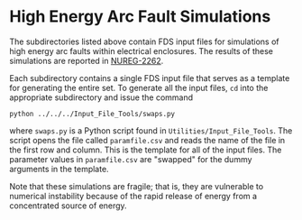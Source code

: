 # High Energy Arc Fault Simulations

The subdirectories listed above contain FDS input files for simulations of high energy arc faults within electrical enclosures. The results of these simulations are reported in [NUREG-2262](https://www.nrc.gov/docs/ML2310/ML23108A113.pdf). 

Each subdirectory contains a single FDS input file that serves as a template for generating the entire set. To generate all the input files, `cd` into the appropriate subdirectory and issue the command
```
python ../../../Input_File_Tools/swaps.py
```
where `swaps.py` is a Python script found in `Utilities/Input_File_Tools`. The script opens the file called `paramfile.csv` and reads the name of the file in the first row and column. This is the template for all of the input files. The parameter values in `paramfile.csv` are "swapped" for the dummy arguments in the template.

Note that these simulations are fragile; that is, they are vulnerable to numerical instability because of the rapid release of energy from a concentrated source of energy.
